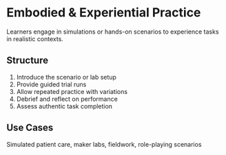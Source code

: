 # Embodied & Experiential Practice

Learners engage in simulations or hands-on scenarios to experience tasks in realistic contexts.

## Structure
1. Introduce the scenario or lab setup
2. Provide guided trial runs
3. Allow repeated practice with variations
4. Debrief and reflect on performance
5. Assess authentic task completion

## Use Cases
Simulated patient care, maker labs, fieldwork, role-playing scenarios
